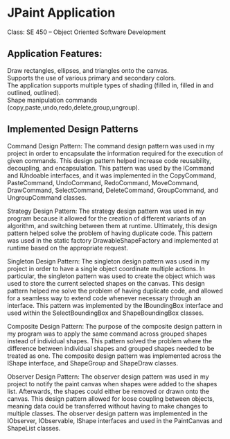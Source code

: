 # JPaint Application
Class: SE 450 – Object Oriented Software Development 

## Application Features:

Draw rectangles, ellipses, and triangles onto the canvas.  
Supports the use of various primary and secondary colors.  
The application supports multiple types of shading (filled in, filled in and outlined, outlined).  
Shape manipulation commands (copy,paste,undo,redo,delete,group,ungroup).

## Implemented Design Patterns

Command Design Pattern:
The command design pattern was used in my project in order to encapsulate the information required for the execution of given commands. This design pattern helped increase code reusability, decoupling, and encapsulation. This pattern was used by the ICommand and IUndoable interfaces, and it was implemented in the CopyCommand, PasteCommand, UndoCommand, RedoCommand, MoveCommand, DrawCommand, SelectCommand, DeleteCommand, GroupCommand, and UngroupCommand classes.

Strategy Design Pattern:
The strategy design pattern was used in my program because it allowed for the creation of different variants of an algorithm, and switching between them at runtime. Ultimately, this design pattern helped solve the problem of having duplicate code. This pattern was used in the static factory DrawableShapeFactory and implemented at runtime based on the appropriate request.  

Singleton Design Pattern:
The singleton design pattern was used in my project in order to have a single object coordinate multiple actions. In particular, the singleton pattern was used to create the object which was used to store the current selected shapes on the canvas. This design pattern helped me solve the problem of having duplicate code, and allowed for a seamless way to extend code whenever necessary through an interface. This pattern was implemented by the IBoundingBox interface and used within the SelectBoundingBox and ShapeBoundingBox classes.  

Composite Design Pattern:
The purpose of the composite design pattern in my program was to apply the same command across grouped shapes instead of individual shapes. This pattern solved the problem where the difference between individual shapes and grouped shapes needed to be treated as one. The composite design pattern was implemented across the IShape interface, and ShapeGroup and ShapeDraw classes.

Observer Design Pattern:
The observer design pattern was used in my project to notify the paint canvas when shapes were added to the shapes list. Afterwards, the shapes could either be removed or drawn onto the canvas. This design pattern allowed for loose coupling between objects, meaning data could be transferred without having to make changes to multiple classes. The observer design pattern was implemented in the IObserver, IObservable, IShape interfaces and used in the PaintCanvas and ShapeList classes.
